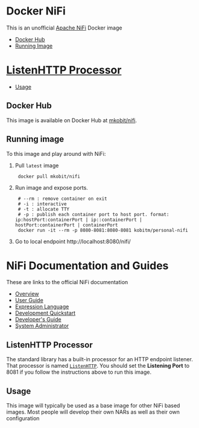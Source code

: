 # Docker NiFi
This is an unofficial [Apache NiFi](https://nifi.apache.org/) Docker image

* [Docker Hub](#docker-hub)
* [Running Image](#running-image)
# [ListenHTTP Processor](#listenhttp-processor)
* [Usage](#usage)

## Docker Hub
This image is available on Docker Hub at [mkobit/nifi](https://hub.docker.com/r/mkobit/nifi/).

## Running image
To this image and play around with NiFi:

1. Pull `latest` image

        docker pull mkobit/nifi

2. Run image and expose ports.

        # --rm : remove container on exit
        # -i : interactive
        # -t : allocate TTY
        # -p : publish each container port to host port. format: ip:hostPort:containerPort | ip::containerPort | hostPort:containerPort | containerPort
        docker run -it --rm -p 8080-8081:8080-8081 kobitm/personal-nifi

3. Go to local endpoint http://localhost:8080/nifi/

# NiFi Documentation and Guides
These are links to the official NiFi documentation

* [Overview](https://nifi.apache.org/docs.html)
* [User Guide](https://nifi.apache.org/docs/nifi-docs/html/user-guide.html)
* [Expression Language](https://nifi.apache.org/docs/nifi-docs/html/expression-language-guide.html)
* [Development Quickstart](https://nifi.apache.org/quickstart.html)
* [Developer's Guide](https://nifi.apache.org/developer-guide.html)
* [System Administrator](https://nifi.apache.org/docs/nifi-docs/html/administration-guide.html)

## ListenHTTP Processor
The standard library has a built-in processor for an HTTP endpoint listener. That processor is named [`ListenHTTP`](https://nifi.apache.org/docs/nifi-docs/components/org.apache.nifi.processors.standard.ListenHTTP/index.html). You should set the **Listening Port** to 8081 if you follow the instructions above to run this image.

## Usage
This image will typically be used as a base image for other NiFi based images. Most people will develop their own NARs as well as their own configuration
